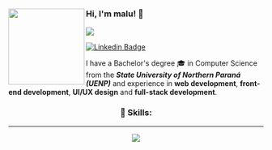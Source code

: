 #

<img align="left" src="https://i.imgur.com/zbgLZ2o.png" width="150" >

### Hi, I'm malu! 👋

<div alt="English | Portuguese" title="English | Portuguese">
<img src="https://img.shields.io/badge/EN-PT-blue?style=flat-square">
</div>

[![Linkedin Badge](https://img.shields.io/badge/LinkedIn-0A66C2.svg?style=for-the-badge&logo=LinkedIn&logoColor=white&link=https://www.linkedin.com/in/malumsz/)](https://www.linkedin.com/in/malumsz/)

I have a Bachelor's degree 🎓 in Computer Science from the ***State University of Northern Paraná (UENP)*** and experience in **web development**, **front-end development**, **UI/UX design** and **full-stack development**.



<p align="center">
  <h3 align="center"><strong>🚀 Skills:</strong></h3>
</p>

 
---




<p align="center">
  <a href="https://skillicons.dev">
    <img src="https://skillicons.dev/icons?i=c,cs,cpp,git,flutter,html,css,java,python,bootstrap,postgres,php,laravel,figma,ps,react,nodejs,js,ts,nextjs,vercel,vue,tailwind&theme=light&perline=8" />
  </a>
</p>


  <!--<p>
  <div align="center">
    <img src="https://img.shields.io/badge/C-00599C?style=for-the-badge&logo=c&logoColor=white">
    <img src="https://img.shields.io/badge/C%2B%2B-00599C?style=for-the-badge&logo=c%2B%2B&logoColor=white">
    <img src="https://img.shields.io/badge/Flutter-02569B?style=for-the-badge&logo=flutter&logoColor=white">
    <img src="https://img.shields.io/badge/HTML5-E34F26?style=for-the-badge&logo=html5&logoColor=white">
    <img src="https://img.shields.io/badge/CSS-239120?&style=for-the-badge&logo=css3&logoColor=white">
    <img src="https://img.shields.io/badge/Java-ED8B00?style=for-the-badge&logo=openjdk&logoColor=white">
    <img src="https://img.shields.io/badge/Python-3776AB.svg?style=for-the-badge&logo=Python&logoColor=white">
    <img src="https://img.shields.io/badge/Bootstrap-563D7C?style=for-the-badge&logo=bootstrap&logoColor=white">
    <img src="https://img.shields.io/badge/PostgreSQL-4169E1.svg?style=for-the-badge&logo=PostgreSQL&logoColor=white"/>
    <img src="https://img.shields.io/badge/PHP-777BB4?style=for-the-badge&logo=php&logoColor=white">
    <img src="https://img.shields.io/badge/Laravel-FF2D20.svg?style=for-the-badge&logo=Laravel&logoColor=white">
    <img src="https://img.shields.io/badge/Figma-F24E1E?style=for-the-badge&logo=figma&logoColor=white">
    <img src="https://img.shields.io/badge/Adobe%20Photoshop-31A8FF?style=for-the-badge&logo=Adobe%20Photoshop&logoColor=black">
    <img src="https://img.shields.io/badge/react-%2320232a.svg?style=for-the-badge&logo=react&logoColor=%2361DAFB">
    <img src="https://img.shields.io/badge/node.js-6DA55F?style=for-the-badge&logo=node.js&logoColor=white">
    <img src="https://img.shields.io/badge/javascript-%23323330.svg?style=for-the-badge&logo=javascript&logoColor=%23F7DF1E">
    <img src="https://img.shields.io/badge/Next-black?style=for-the-badge&logo=next.js&logoColor=white">
    <img src="https://img.shields.io/badge/vercel-%23000000.svg?style=for-the-badge&logo=vercel&logoColor=white">
    <img src="https://img.shields.io/badge/TypeScript-007ACC?style=for-the-badge&logo=typescript&logoColor=white">
  </div>
  </p>-->

  </div>

  #


